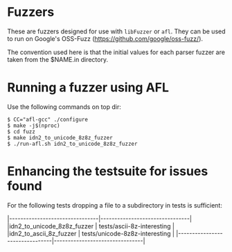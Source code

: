# Fuzzers

These are fuzzers designed for use with `libFuzzer` or `afl`. They can
be used to run on Google's OSS-Fuzz (https://github.com/google/oss-fuzz/).

The convention used here is that the initial values for each parser fuzzer
are taken from the $NAME.in directory.

# Running a fuzzer using AFL

Use the following commands on top dir:

```
$ CC="afl-gcc" ./configure
$ make -j$(nproc)
$ cd fuzz
$ make idn2_to_unicode_8z8z_fuzzer
$ ./run-afl.sh idn2_to_unicode_8z8z_fuzzer
```

# Enhancing the testsuite for issues found

For the following tests dropping a file to a subdirectory in tests is
sufficient:

|--------------------------------|--------------------------------|
|idn2_to_unicode_8z8z_fuzzer     | tests/ascii-8z-interesting     |
|idn2_to_ascii_8z_fuzzer         | tests/unicode-8z8z-interesting |
|--------------------------------|--------------------------------|


